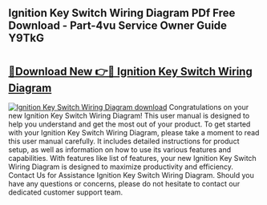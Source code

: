 ## Ignition Key Switch Wiring Diagram PDf Free Download - Part-4vu Service Owner Guide Y9TkG

# <h2><a href="http://dfkz9v.blite.top/?on=Ignition+Key+Switch+Wiring+Diagram">🔗Download New 👉🔴 Ignition Key Switch Wiring Diagram</a></h2>

[![Ignition Key Switch Wiring Diagram download](https://i.imgur.com/lujVjoI.png)](http://dfkz9v.blite.top/?on=Ignition+Key+Switch+Wiring+Diagram)
Congratulations on your new Ignition Key Switch Wiring Diagram! This user manual is designed to help you understand and get the most out of your product. To get started with your Ignition Key Switch Wiring Diagram, please take a moment to read this user manual carefully. It includes detailed instructions for product setup, as well as information on how to use its various features and capabilities. With features like list of features, your new Ignition Key Switch Wiring Diagram is designed to maximize productivity and efficiency. Contact Us for Assistance Ignition Key Switch Wiring Diagram. Should you have any questions or concerns, please do not hesitate to contact our dedicated customer support team.
